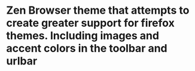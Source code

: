 # Zen Browser theme that attempts to create greater support for firefox themes. Including images and accent colors in the toolbar and urlbar

